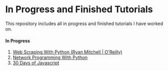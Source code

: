 # In Progress and Finished Tutorials

This repository includes all in progress and finished tutorials I have worked on.  

#### In Progress
1. [Web Scraping With Python (Ryan Mitchell | O'Reilly)](https://github.com/nahum-smith/tutorials/tree/web_scraping_with_python)
2. [Network Programming With Python](insert-link)
3. [30 Days of Javascript](insert-link)
